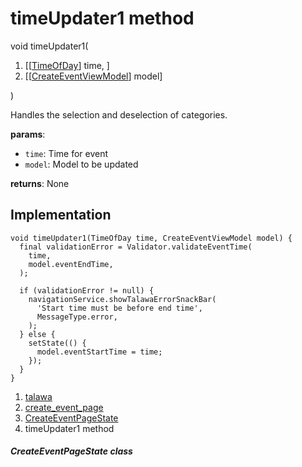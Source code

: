 
<div>

# timeUpdater1 method

</div>


void timeUpdater1(

1.  [[[TimeOfDay](https://api.flutter.dev/flutter/material/TimeOfDay-class.md)]
    time, ]
2.  [[[CreateEventViewModel](../../view_model_after_auth_view_models_event_view_models_create_event_view_model/CreateEventViewModel-class.md)]
    model]

)



Handles the selection and deselection of categories.

**params**:

-   `time`: Time for event
-   `model`: Model to be updated

**returns**: None



## Implementation

``` language-dart
void timeUpdater1(TimeOfDay time, CreateEventViewModel model) {
  final validationError = Validator.validateEventTime(
    time,
    model.eventEndTime,
  );

  if (validationError != null) {
    navigationService.showTalawaErrorSnackBar(
      'Start time must be before end time',
      MessageType.error,
    );
  } else {
    setState(() {
      model.eventStartTime = time;
    });
  }
}
```







1.  [talawa](../../index.md)
2.  [create_event_page](../../views_after_auth_screens_events_create_event_page/)
3.  [CreateEventPageState](../../views_after_auth_screens_events_create_event_page/CreateEventPageState-class.md)
4.  timeUpdater1 method

##### CreateEventPageState class








